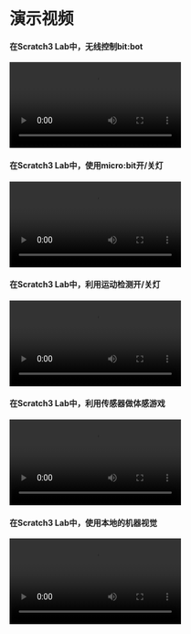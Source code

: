 # 演示视频
#### 在Scratch3 Lab中，无线控制bit:bot
<video src="../../img/bitbot.mp4" controls="controls"></video>

#### 在Scratch3 Lab中，使用micro:bit开/关灯
<video src="../../img/microbit_mi.mp4" controls="controls"></video>

#### 在Scratch3 Lab中，利用运动检测开/关灯
<video src="http://olk8jbdzi.bkt.clouddn.com/scratch-smart-home.mp4" controls="controls"></video>

#### 在Scratch3 Lab中，利用传感器做体感游戏
<video src="../../img/mc_404game.mp4" controls="controls"></video>



#### 在Scratch3 Lab中，使用本地的机器视觉
<video src="../../img/dp_vision.mp4" controls="controls"></video>
